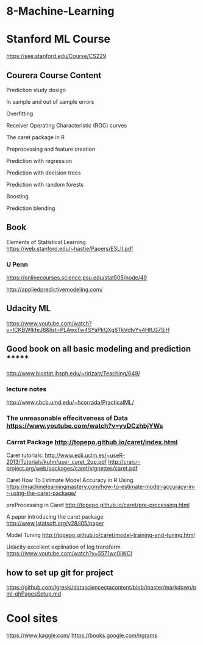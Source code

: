 # 8-Machine-Learning


# Stanford ML Course
https://see.stanford.edu/Course/CS229



## Courera Course Content

Prediction study design

In sample and out of sample errors

Overfitting

Receiver Operating Characteristic (ROC) curves

The caret package in R

Preprocessing and feature creation

Prediction with regression

Prediction with decision trees

Prediction with random forests

Boosting

Prediction blending

## Book 
Elements of Statistical Learning
https://web.stanford.edu/~hastie/Papers/ESLII.pdf

### U Penn
https://onlinecourses.science.psu.edu/stat505/node/49

http://appliedpredictivemodeling.com/

## Udacity ML
https://www.youtube.com/watch?v=ICKBWIkfeJ8&list=PLAwxTw4SYaPkQXg8TkVdIvYv4HfLG7SiH

## Good book on all basic modeling and prediction *****
http://www.biostat.jhsph.edu/~ririzarr/Teaching/649/

### lecture notes 
http://www.cbcb.umd.edu/~hcorrada/PracticalML/
### The unreasonable effecitveness of Data https://www.youtube.com/watch?v=yvDCzhbjYWs

### Carrat Package http://topepo.github.io/caret/index.html

Caret tutorials: 
http://www.edii.uclm.es/~useR-2013/Tutorials/kuhn/user_caret_2up.pdf
http://cran.r-project.org/web/packages/caret/vignettes/caret.pdf

Caret How To Estimate Model Accuracy in R Using 
https://machinelearningmastery.com/how-to-estimate-model-accuracy-in-r-using-the-caret-package/

preProcessing in Caret
http://topepo.github.io/caret/pre-processing.html


A paper introducing the caret package 
http://www.jstatsoft.org/v28/i05/paper

Model Tuning
http://topepo.github.io/caret/model-training-and-tuning.html

Udacity excellent explination of log transform
https://www.youtube.com/watch?v=5571wc0iWCI

## how to set up git for project
https://github.com/lgreski/datasciencectacontent/blob/master/markdown/pml-ghPagesSetup.md

# Cool sites

https://www.kaggle.com/
https://books.google.com/ngrams



